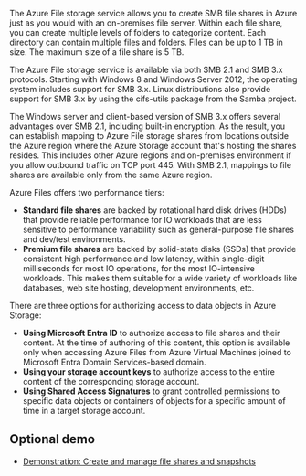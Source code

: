 The Azure File storage service allows you to create SMB file shares in Azure just as you would with an on-premises file server. Within each file share, you can create multiple levels of folders to categorize content. Each directory can contain multiple files and folders. Files can be up to 1 TB in size. The maximum size of a file share is 5 TB.

The Azure File storage service is available via both SMB 2.1 and SMB 3.x protocols. Starting with Windows 8 and Windows Server 2012, the operating system includes support for SMB 3.x. Linux distributions also provide support for SMB 3.x by using the cifs-utils package from the Samba project.

The Windows server and client-based version of SMB 3.x offers several advantages over SMB 2.1, including built-in encryption. As the result, you can establish mapping to Azure File storage shares from locations outside the Azure region where the Azure Storage account that's hosting the shares resides. This includes other Azure regions and on-premises environment if you allow outbound traffic on TCP port 445. With SMB 2.1, mappings to file shares are available only from the same Azure region.

Azure Files offers two performance tiers:

- **Standard file shares** are backed by rotational hard disk drives (HDDs) that provide reliable performance for IO workloads that are less sensitive to performance variability such as general-purpose file shares and dev/test environments.
- **Premium file shares** are backed by solid-state disks (SSDs) that provide consistent high performance and low latency, within single-digit milliseconds for most IO operations, for the most IO-intensive workloads. This makes them suitable for a wide variety of workloads like databases, web site hosting, development environments, etc.

There are three options for authorizing access to data objects in Azure Storage:

- **Using Microsoft Entra ID** to authorize access to file shares and their content. At the time of authoring of this content, this option is available only when accessing Azure Files from Azure Virtual Machines joined to Microsoft Entra Domain Services-based domain.
- **Using your storage account keys** to authorize access to the entire content of the corresponding storage account.
- **Using Shared Access Signatures** to grant controlled permissions to specific data objects or containers of objects for a specific amount of time in a target storage account.

## Optional demo

- [Demonstration: Create and manage file shares and snapshots](https://go.microsoft.com/fwlink/?linkid=2260472&clcid=0x409)
